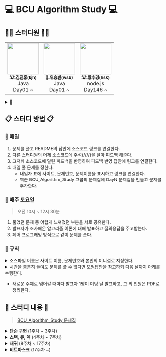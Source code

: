 # 💻 BCU Algorithm Study 💻

## 👨‍💻 스터디원 👩‍💻
<table>
  <tr>
    <td align="center"><a href="https://github.com/deepredk"><img src="https://avatars2.githubusercontent.com/u/33937365?s=460&v=4" width="100px;" alt=""/><br /><sub><b>🐮 김진홍(kjh)</b></sub></a><br />Java<br/>Day01 ~</td>
    <td align="center"><a href="https://github.com/Winning-Bean"><img src="https://avatars1.githubusercontent.com/u/53260922?s=460&u=a545901c7f460295a11c779629201a81947f3fe4&v=4" width="100px;" alt=""/><br /><sub><b>🐯 위승빈(wsb)</b></sub></a><br />Java<br/>Day01 ~</td>
    <td align="center"><a href="https://github.com/sukyeongh"><img src="https://avatars.githubusercontent.com/u/50071076?v=4" width="100px;" alt=""/><br /><sub><b>🐮 황수경(hsk)</b></sub></a><br />node.js<br/>Day146 ~ </td>
  </tr>
</table>

<details>
<summary>👊</summary>
  <table>
    <tr>
      <td align="center"><a href="https://github.com/jjklunicc"><img src="https://avatars2.githubusercontent.com/u/55953594?s=460&v=4" width="100px;" alt=""/><br /><sub><b>🐉 이예은(lye)</b></sub></a><br />C#<br/>Day01 ~ Day43</td>
      <td align="center" style="background: #AAAAAA;"><a href="https://github.com/cousim46"><img src="https://avatars3.githubusercontent.com/u/67584874?s=460&v=4" width="100px;" alt=""/><br /><sub><b>🐯 정회운(jhw)</b></sub></a><br />Java<br/>Day01 ~ Day16</td>
      </details>
    </tr>
  </table>
</details>

## 📋 스터디 방법 📋
### 📌 매일
1. 문제를 풀고 README의 답안에 소스코드 링크를 연결한다.
2. 다른 스터디원의 어제 소스코드에 주석(////)을 달아 피드백 해준다.
3. 그저께 소스코드에 달린 피드백을 반영하여 피드백 반영 답안에 링크를 연결한다.
4. 내일 풀 문제를 정한다.
    * 내일자 표에 사이트, 문제번호, 문제이름을 표시하고 링크를 연결한다.
    * 백준 BCU_Algorithm_Study 그룹의 문제집에 DayN 문제집을 만들고 문제를 추가한다.  

### 📌 매주 토요일
> 오전 10시 ~ 12시 30분
1. 풀었던 문제 중 어렵게 느껴졌던 부분을 서로 공유한다.
2. 발표자가 조사해온 알고리즘 이론에 대해 발표하고 질의응답을 주고받는다.
3. 페어 프로그래밍 방식으로 같이 문제를 푼다.

### 📌 규칙
<details>
<summary>소스파일 이름은 사이트 이름, 문제번호와 본인의 이니셜로 지정한다.</summary>

* [백준](https://www.acmicpc.net) - 기본 알고리즘 문제 사이트
  * 기본 답안 : bj0000_hgd
  * 피드백 반영 답안 : bj0000_hgd_fb
  * 모범 답안 : bj0000_rank

</details>
<details>
<summary>시간을 충분히 들여도 문제를 풀 수 없다면 모범답안을 참고하되 다음 날까지 아래를 수행한다.</summary>

  1. 해당 소스코드 맨 위에 // 문제 실패 : 이유를 적는다.
      * 본인의 코드가 왜 안 됐는지를 이해한다.
      * 이해한대로 주석을 작성한다.
      * README의 답안에 *기울기*를 주어 링크한다.
  2. 모범 답안 맨 위에 // 문제 실패 - 모범 답안 을 적는다.
      * 모범 답안의 로직과 구현을 이해한다.
      * 이해한 로직과 구현을 각 줄의 주석으로 작성한다.
      * README의 피드백 반영 답안에 *기울기*를 주어 링크한다.

</details>

* 새로운 주제로 넘어갈 때마다 발표자 1명이 미팅 날 발표하고, 그 외 인원은 PDF로 정리한다.

## 📝 스터디 내용 📝
> [BCU_Algorithm_Study 문제집](https://www.acmicpc.net/group/workbook/list/9797)

<details>
  <summary><strong>단순 구현</strong> (1주차 ~ 3주차)</summary>
  
  ### [1주차](Week01)
  * 입출력이 정직한 기초적인 구현 문제

  ### [2주차](Week02)
  * 입출력이 정직한 기초적인 구현 활용 문제
  * 기초적이지만 해석이 다소 필요한 문제

  ### [3주차](Week03)
  * 기초적이지만 해석이 다소 필요한 문제 활용
  * 해석이 필요한 문제
</details>
<details>
  <summary><strong>스택, 큐, 덱</strong> (4주차 ~ 7주차)</summary>

  ### [4주차](Week04)
  > 이론 : [스택, 큐, 덱](Week04/reference/kjh.pdf)  
  > 발표자 : [🐮 김진홍(kjh)](https://github.com/deepredk)
  * 해석이 필요한 문제
  * 해석이 필요한 문제 활용
  * 스택/큐/덱 기초 구현 문제
  * 스택/큐/덱을 이용한 문제

  ### [5주차](Week05)
  * 스택/큐/덱을 이용한 문제 활용
  * 스택/큐/덱을 활용한 문제

  ### [6주차](Week06)
  * 스택/큐/덱을 활용한 문제 심화
  * 스택/큐/덱 심화 문제

  ### [7주차](Week07)
  * 스택/큐/덱 심화 문제 활용

</details>
<details>
  <summary><strong>재귀</strong> (8주차 ~ 17주차)</summary>
  
  ### [8주차](Week08)
  > 이론 : [재귀함수](Week08/reference/wsb.pdf)  
  > 발표자 : [🐯 위승빈(wsb)](https://github.com/Winning-Bean)
  * 스택/큐/덱 심화 문제 활용
  * 재귀함수 문제

  ### [9주차](Week09)
  * 재귀함수 활용 문제

  ### [10주차](Week10)
  * 재귀함수 활용 문제

  ### [11주차](Week11)
  * 재귀함수 활용 문제

  ### [12주차](Week12)
  * 재귀함수 활용 문제

  ### [13주차](Week13)
  * 재귀함수 활용 문제

  ### [14주차](Week14)
  * 재귀함수 활용 문제

  ### [15주차](Week15)
  * 재귀함수 활용 문제

  ### [16주차](Week16)
  * 쉬어가는 문제

  ### [17주차](Week17)
  * 재귀함수 활용 문제
</details>

<details>
  <summary><strong>비트마스크</strong> (17주차 ~)</summary>
  
  ### [17주차](Week17)
  > 이론 : [비트마스크](Week17/reference/kjh.pdf)  
  > 발표자 : [🐮 김진홍(kjh)](https://github.com/deepredk)
  * 재귀함수 활용 문제
  * 비트마스킹 익히기

  ### [18주차](Week18)
  * 비트마스킹 익히기
</details>
